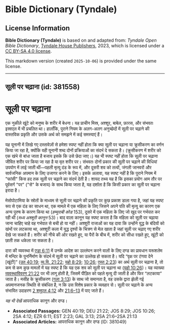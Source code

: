 # Bible Dictionary (Tyndale)

## License Information

**Bible Dictionary (Tyndale)** is based on and adapted from: _Tyndale Open Bible Dictionary_, [Tyndale House Publishers](https://tyndaleopenresources.com/), 2023, which is licensed under a [CC BY-SA 4.0 license](https://creativecommons.org/licenses/by-sa/4.0/legalcode.en).

This markdown version (created `2025-10-06`) is provided under the same license.



--------------------------------

## सूली पर चढ़ाना (id: 381558)

सूली पर चढ़ाना
=============

एक नुकीले खूंटे को मनुष्य के शरीर में बेधना। यह प्राचीन मिस्र, अश्शूर, बाबेल, फ़ारस, और संभवतः इस्राएल में भी प्रचलित था। हालाँकि, पुराने नियम के अलग\-अलग अनुच्छेदों में सूली पर चढ़ाने की वास्तविक प्रकृति और उसके अर्थ को समझने में कई समस्याएं हैं।

यह यूनानी में लिखे गए दस्तावेज़ों से हमेशा स्पष्ट नहीं होता कि क्या सूली पर चढ़ाना या क्रूसीकरण का वर्णन किया जा रहा है, क्योंकि वही यूनानी शब्द दोनों प्रक्रियाओं का संदर्भ दे सकता है। (क्रूसीकरण में शरीर को एक खंभे से बांधा जाता है बजाय इसके कि उसे छेदा जाए।) यह भी स्पष्ट नहीं होता कि सूली पर चढ़ाना जीवित शरीर पर किया जा रहा है या मृत शरीर पर। संभवतः दोनों प्रकार की सूली पर चढ़ाने की विधियां उपयोग में लाई जाती थीं—पहली मृत्यु दंड के रूप में, और दूसरी शव को तत्वों, जंगली जानवरों और सार्वजनिक अपमान के लिए उजागर करने के लिए। इसके अलावा, यह स्पष्ट नहीं है कि पुराने नियम में "फांसी" किस हद तक सूली पर चढ़ाने का संदर्भ देती है। शायद तथ्य यह है कि इसका प्रयोग आम तौर पर पूर्वसर्ग "पर" ("से" के बजाय) के साथ किया जाता है, यह दर्शाता है कि किसी प्रकार का सूली पर चढ़ाना इरादा है।

मेसोपोटामिया के स्रोतों के माध्यम से सूली पर चढ़ाने की प्रकृति पर कुछ प्रकाश डाला गया है, जहां यह स्पष्ट रूप से एक दंड का साधन था, एक मामले में एक महिला के लिए जिसने अपने पति की मृत्यु का कारण एक अन्य पुरुष के कारण किया था (*हम्मुराबी कोड* 153\), दूसरे में एक महिला के लिए जो खुद पर गर्भपात कर रही थी (*मध्य अश्शूरी कानून* 53\)। बाद वाला कानून यह स्पष्ट करता है कि महिला को सूली पर चढ़ाया जाना चाहिए चाहे वह गर्भपात से बची हो या नहीं। अश्शूरी राजाओं का यह दावा कि उन्होंने युद्ध के बंदियों को खंभों पर लटकाया था, अश्शूरी कला में युद्ध दृश्यों के चित्रण से मेल खाता है जहां सूली पर चढ़ाए गए शरीर देखे जा सकते हैं। शरीर को नीचे की ओर रखते हुए, या पैरों के बीच में, शरीर को सीधा रखते हुए, खूंटी को छाती तक धकेला जा सकता है।

दारा की व्यवस्था में [एज्रा 6:11](https://ref.ly/Ezra6:11) में उनके आदेश का उल्लंघन करने वालों के लिए दण्ड का प्रावधान यरूशलेम में मन्दिर के पुनर्निर्माण के संदर्भ में सूली पर चढ़ाने का उल्लेख हो सकता है। यदि “वृक्ष पर टंगवा देने \[खूंटी]” ([उत 40:19](https://ref.ly/Gen40:19); [व्य.वि. 21:22](https://ref.ly/Deut21:22); [यहो 8:29](https://ref.ly/Josh8:29); [10:26](https://ref.ly/Josh10:26); [एस्त 2:23](https://ref.ly/Esth2:23)) का अर्थ सूली पर चढ़ाना है, तो कम से कम कुछ मामलों में यह स्पष्ट है कि यह एक शव को सूली पर चढ़ाना था ([यहो 10:26](https://ref.ly/Josh10:26))। यह व्याख्या [व्यवस्थाविवरण 21:22](https://ref.ly/Deut21:22) पर भी लागू होती है, जिसमें पीड़ित को पहले मृत्यु दी जाती है और फिर “लटकाया” जाता है। मसीह के क्रूसीकरण ([गला 3:13](https://ref.ly/Gal3:13)) के साथ जो समानता है, वह उसके द्वारा झेली गई अपमानजनक स्थिति से संबंधित है, न कि उस विशेष प्रकार के व्यवहार से। सूली पर चढ़ाने के अन्य संभावित उदाहरण [2 शमूएल 4:12](https://ref.ly/2Sam4:12) और [21:6–13](https://ref.ly/2Sam21:6-2Sam21:13) में पाए जाते हैं।

*यह भी देखें* आपराधिक कानून और दण्ड।

* **Associated Passages:** GEN 40:19; DEU 21:22; JOS 8:29; JOS 10:26; 2SA 4:12; EZR 6:11; EST 2:23; GAL 3:13; 2SA 21:6–2SA 21:13
* **Associated Articles:** आपराधिक कानून और दण्ड (ID: 381049)

